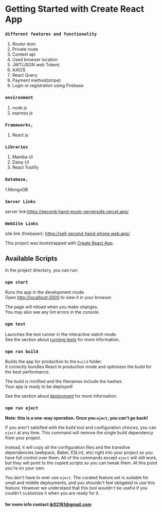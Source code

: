 # Getting Started with Create React App

### `different features and functionality`
1. Router dom
2. Private route
3. Context api
4. Used browser location
5. JWT(JSON web Token)
6. AXIOS
7. React Query
8. Payment method(stripe)
9. Login or registration using Firebase


### `environment`
1. node js
2. express js

### `Frameworks,`
1.	React js

### `Libraries `
1.	Mamba UI
2.	Daisy UI
3.	React Tostify


### `Database,`
1.MongoDB


### `Server Links`
server link:https://second-hand-ecom-serverside.vercel.app/

### `WebSite Links`
site link (firebaser): https://sell-second-hand-phone.web.app/

This project was bootstrapped with [Create React App](https://github.com/facebook/create-react-app).

## Available Scripts

In the project directory, you can run:

### `npm start`

Runs the app in the development mode.\
Open [http://localhost:3000](http://localhost:3000) to view it in your browser.

The page will reload when you make changes.\
You may also see any lint errors in the console.

### `npm test`

Launches the test runner in the interactive watch mode.\
See the section about [running tests](https://facebook.github.io/create-react-app/docs/running-tests) for more information.

### `npm run build`

Builds the app for production to the `build` folder.\
It correctly bundles React in production mode and optimizes the build for the best performance.

The build is minified and the filenames include the hashes.\
Your app is ready to be deployed!

See the section about [deployment](https://facebook.github.io/create-react-app/docs/deployment) for more information.

### `npm run eject`

**Note: this is a one-way operation. Once you `eject`, you can't go back!**

If you aren't satisfied with the build tool and configuration choices, you can `eject` at any time. This command will remove the single build dependency from your project.

Instead, it will copy all the configuration files and the transitive dependencies (webpack, Babel, ESLint, etc) right into your project so you have full control over them. All of the commands except `eject` will still work, but they will point to the copied scripts so you can tweak them. At this point you're on your own.

You don't have to ever use `eject`. The curated feature set is suitable for small and middle deployments, and you shouldn't feel obligated to use this feature. However we understand that this tool wouldn't be useful if you couldn't customize it when you are ready for it.
#### for more info contact ik02161@gmail.com